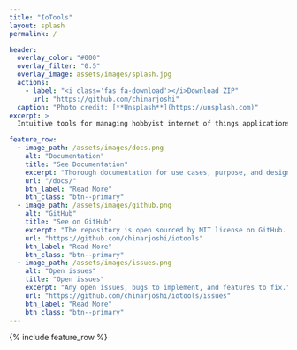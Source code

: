 ```yaml
---
title: "IoTools"
layout: splash
permalink: /

header:
  overlay_color: "#000"
  overlay_filter: "0.5"
  overlay_image: assets/images/splash.jpg
  actions:
    - label: "<i class='fas fa-download'></i>Download ZIP"
      url: "https://github.com/chinarjoshi"
  caption: "Photo credit: [**Unsplash**](https://unsplash.com)"
excerpt: >
  Intuitive tools for managing hobbyist internet of things applications.<br />

feature_row:
  - image_path: /assets/images/docs.png
    alt: "Documentation"
    title: "See Documentation"
    excerpt: "Thorough documentation for use cases, purpose, and design choices."
    url: "/docs/"
    btn_label: "Read More"
    btn_class: "btn--primary"
  - image_path: /assets/images/github.png
    alt: "GitHub"
    title: "See on GitHub"
    excerpt: "The repository is open sourced by MIT license on GitHub. Browse the implementation and commit history."
    url: "https://github.com/chinarjoshi/iotools"
    btn_label: "Read More"
    btn_class: "btn--primary"
  - image_path: /assets/images/issues.png
    alt: "Open issues"
    title: "Open issues"
    excerpt: "Any open issues, bugs to implement, and features to fix."
    url: "https://github.com/chinarjoshi/iotools/issues"
    btn_label: "Read More"
    btn_class: "btn--primary"
---
```


{% include feature_row %}
